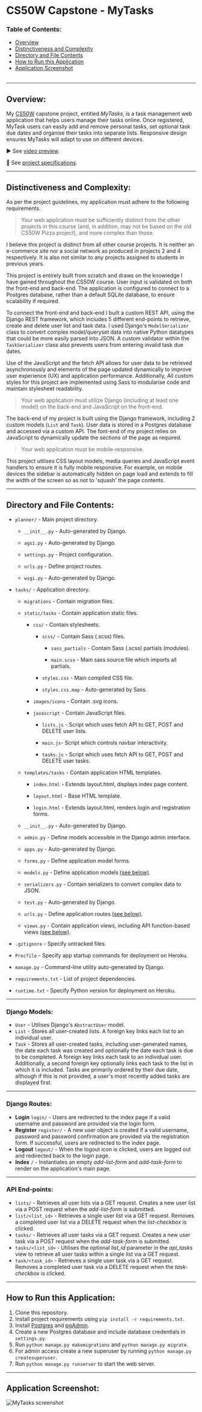 # CS50W Capstone - MyTasks

### Table of Contents:

-   [Overview](#overview)<br>
-   [Distinctiveness and Complexity](#distinctiveness-and-complexity)<br>
-   [Directory and File Contents](#directory-and-file-contents)<br>
-   [How to Run this Application](#how-to-run-this-application)<br>
-   [Application Screenshot](#application-screenshot)<br>
    <br>

---

## Overview:

My [CS50W](https://cs50.harvard.edu/web/2020/) capstone project, entitled _MyTasks_, is a task management web application that helps users manage their tasks online. Once registered, MyTask users can easily add and remove personal tasks, set optional task due dates and organise their tasks into separate lists. Responsive design ensures MyTasks will adapt to use on different devices.

▶️ See [video preview](https://www.youtube.com/watch?v=F3huCpuxGGA).
<br>

📝 See [project specifications](https://cs50.harvard.edu/web/2020/projects/final/capstone/).
<br>

---

## Distinctiveness and Complexity:

As per the project guidelines, my application must adhere to the following requirements.

> Your web application must be sufficiently distinct from the other projects in this course (and, in addition, may not be based on the old CS50W Pizza project), and more complex than those.

I believe this project is distinct from all other course projects. It is neither an e-commerce site nor a social network as produced in projects 2 and 4 respectively. It is also not similar to any projects assigned to students in previous years.

This project is entirely built from scratch and draws on the knowledge I have gained throughout the CS50W course. User input is validated on both the front-end and back-end. The application is configured to connect to a Postgres database, rather than a default SQLite database, to ensure scalability if required.

To connect the front-end and back-end I built a custom REST API, using the Django REST framework, which includes 5 different end-points to retrieve, create and delete user list and task data. I used Django's `ModelSerializer` class to convert complex model/queryset data into native Python datatypes that could be more easily parsed into JSON. A custom validator within the `TaskSerializer` class also prevents users from entering invalid task due dates.

Use of the JavaScript and the fetch API allows for user data to be retrieved asynchronously and elements of the page updated dynamically to improve user experience (UX) and application performance. Additionally, All custom styles for this project are implemented using Sass to modularise code and maintain stylesheet readability.

> Your web application must utilize Django (including at least one model) on the back-end and JavaScript on the front-end.

The back-end of my project is built using the Django framework, including 2 custom models (`List` and `Task`). User data is stored in a Postgres database and accessed via a custom API. The font-end of my project relies on JavaScript to dynamically update the sections of the page as required.

> Your web application must be mobile-responsive.

This project utilises CSS layout models, media queries and JavaScript event handlers to ensure it is fully mobile responsive. For example, on mobile devices the sidebar is automatically hidden on page load and extends to fill the width of the screen so as not to 'squash' the page contents.

---

## Directory and File Contents:

-   `planner/` - Main project directory.

    -   `__init__.py` - Auto-generated by Django.

    -   `agsi.py` - Auto-generated by Django.

    -   `settings.py` - Project configuration.

    -   `urls.py` - Define project routes.

    -   `wsgi.py` - Auto-generated by Django.

-   `tasks/` - Application directory.

    -   `migrations` - Contain migration files.

    -   `static/tasks` - Contain application static files.

        -   `css/` - Contain stylesheets.

            -   `scss/` - Contain Sass (.scss) files.

                -   `sass_partials` - Contain Sass (.scss) partials (modules).

                -   `main.scss` - Main sass source file which imports all partials.

            -   `styles.css` - Main compiled CSS file.

            -   `styles.css.map` - Auto-generated by Sass.

        -   `images/icons` - Contain .svg icons.

        -   `javascript` - Contain JavaScript files.

            -   `lists.js` - Script which uses fetch API to GET, POST and DELETE user lists.

            -   `main.js`- Script which controls navbar interactivity.

            -   `tasks.js` - Script which uses fetch API to GET, POST and DELETE user tasks.

    *   `templates/tasks` - Contain application HTML templates.

        -   `index.html` - Extends layout.html, displays index page content.

        -   `layout.html` - Base HTML template.

        -   `login.html` - Extends layout.html, renders login and registration forms.

    *   `__init__.py` - Auto-generated by Django.

    *   `admin.py` - Define models accessible in the Django admin interface.

    *   `apps.py` - Auto-generated by Django.

    *   `forms.py` - Define application model forms.

    *   `models.py` - Define application models [(see below)](#django-models).

    *   `serializers.py` - Contain serializers to convert complex data to JSON.

    *   `test.py` - Auto-generated by Django.

    *   `urls.py` - Define application routes [(see below)](#django-routes).

    *   `views.py` - Contain application views, including API function-based views [(see below)](#api-end-points).

-   `.gitignore` - Specify untracked files.

-   `Procfile` - Specify app startup commands for deployment on Heroku.

-   `manage.py` - Command-line utility auto-generated by Django.

-   `requirements.txt` - List of project dependencies.

-   `runtime.txt` - Specify Python version for deployment on Heroku.

---

### Django Models:

-   `User` - Utilises Django's `AbstractUser` model.
-   `List` - Stores all user-created lists. A foreign key links each list to an individual user.
-   `Task` - Stores all user-created tasks, including user-generated names, the date each task was created and optionally the date each task is due to be completed. A foreign key links each task to an individual user. Additionally, a second foreign key optionally links each task to the list in which it is included. Tasks are primarily ordered by their due date, although if this is not provided, a user's most recently added tasks are displayed first.

---

### Django Routes:

-   **Login** `login/` - Users are redirected to the index page if a valid username and password are provided via the login form.
-   **Register** `register/` - A new user object is created if a valid username, password and password confirmation are provided via the registration form. If successful, users are redirected to the index page.
-   **Logout** `logout/` - When the logout icon is clicked, users are logged out and redirected back to the login page.
-   **Index** `/` - Instantiates an empty _add-list-form_ and _add-task-form_ to render on the application's main page.

---

### API End-points:

-   `lists/` - Retrieves all user lists via a GET request. Creates a new user list via a POST request when the _add-list-form_ is submitted.
-   `list/<list_id>` - Retrieves a single user list via a GET request. Removes a completed user list via a DELETE request when the _list-checkbox_ is clicked.
-   `tasks/` - Retrieves all user tasks via a GET request. Creates a new user task via a POST request when the _add-task-form_ is submitted.
-   `tasks/<list_id>` - Utilises the optional _list_id_ parameter in the _api_tasks_ view to retrieve all user tasks within a single list via a GET request.
-   `task/<task_id>` - Retrieves a single user task via a GET request. Removes a completed user task via a DELETE request when the _task-checkbox_ is clicked.

---

## How to Run this Application:

1. Clone this repository.
2. Install project requirements using `pip install -r requirements.txt`.
3. Install [Postgres](https://www.postgresql.org/download/) and [pgAdmin](https://www.pgadmin.org/download/).
4. Create a new Postgres database and include database credentials in `settings.py`.
5. Run `python manage.py makemigrations` and `python manage.py migrate`.
6. For admin access create a new superuser by running `python manage.py createsuperuser`.
7. Run `python manage.py runserver` to start the web server.

---

## Application Screenshot:

![MyTasks screenshot](https://user-images.githubusercontent.com/110285021/217493852-3a3c25b2-3420-4c93-a661-da1b72f8bc13.png)
